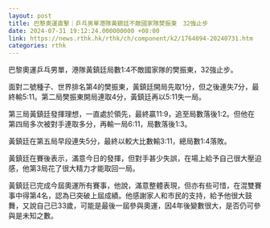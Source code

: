 ```yaml
---
layout: post
title: 巴黎奧運直擊｜乒乓男單港隊黃鎮廷不敵國家隊樊振東　32強止步
date: 2024-07-31 19:12:24.000000000 +08:00
link: https://news.rthk.hk/rthk/ch/component/k2/1764094-20240731.htm
categories: rthk
---
```


巴黎奧運乒乓男單，港隊黃鎮廷局數1:4不敵國家隊的樊振東，32強止步。

面對二號種子、世界排名第4的樊振東，黃鎮廷開局先取1分，但之後連失7分，最終輸5:11。第二局樊振東開局連取4分，黃鎮廷再以5:11失一局。

第三局黃鎮廷發揮理想，一直處於領先，最終贏11:9，追至局數落後1:2。但他在第四局多次被對手連取多分，再輸一局6:11，局數落後1:3。

黃鎮廷在第五局早段連失5分，最終以較大比數輸3:11，總局數1:4落敗。

黃鎮廷在賽後表示，滿意今日的發揮，但對手甚少失誤，在場上給予自己很大壓迫感，他第3局花了很大精力才能取回一局。

黃鎮廷已完成今屆奧運所有賽事，他說，滿意整體表現，但亦有些可惜，在混雙賽事中得第4名，認為已突破上屆成績。他感謝家人和市民的支持，給予他很大鼓舞，又說自己已33歲，可能是最後一屆參與奧運，因4年後變數很大，是否仍可參與是未知之數。
